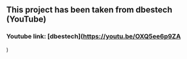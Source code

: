 ## This project has been taken from dbestech (YouTube)

### Youtube link: [dbestech](https://youtu.be/OXQ5ee6p9ZA

)
